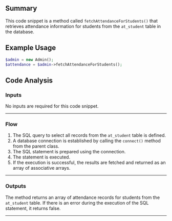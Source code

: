 ## Summary
This code snippet is a method called `fetchAttendanceForStudents()` that retrieves attendance information for students from the `at_student` table in the database.

## Example Usage
```php
$admin = new Admin();
$attendance = $admin->fetchAttendanceForStudents();
```

## Code Analysis
### Inputs
No inputs are required for this code snippet.
___
### Flow
1. The SQL query to select all records from the `at_student` table is defined.
2. A database connection is established by calling the `connect()` method from the parent class.
3. The SQL statement is prepared using the connection.
4. The statement is executed.
5. If the execution is successful, the results are fetched and returned as an array of associative arrays.
___
### Outputs
The method returns an array of attendance records for students from the `at_student` table. If there is an error during the execution of the SQL statement, it returns false.
___
